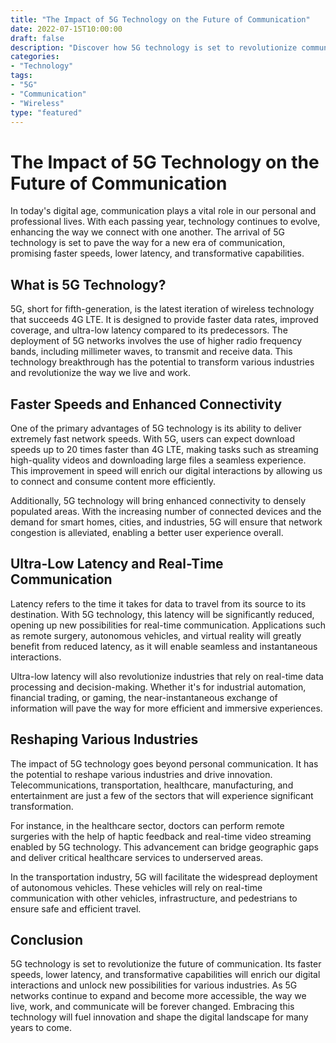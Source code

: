 ```yaml
---
title: "The Impact of 5G Technology on the Future of Communication"
date: 2022-07-15T10:00:00
draft: false
description: "Discover how 5G technology is set to revolutionize communication and reshape various industries."
categories:
- "Technology"
tags:
- "5G"
- "Communication"
- "Wireless"
type: "featured"
---
```


# The Impact of 5G Technology on the Future of Communication

In today's digital age, communication plays a vital role in our personal and professional lives. With each passing year, technology continues to evolve, enhancing the way we connect with one another. The arrival of 5G technology is set to pave the way for a new era of communication, promising faster speeds, lower latency, and transformative capabilities.

## What is 5G Technology?

5G, short for fifth-generation, is the latest iteration of wireless technology that succeeds 4G LTE. It is designed to provide faster data rates, improved coverage, and ultra-low latency compared to its predecessors. The deployment of 5G networks involves the use of higher radio frequency bands, including millimeter waves, to transmit and receive data. This technology breakthrough has the potential to transform various industries and revolutionize the way we live and work.

## Faster Speeds and Enhanced Connectivity

One of the primary advantages of 5G technology is its ability to deliver extremely fast network speeds. With 5G, users can expect download speeds up to 20 times faster than 4G LTE, making tasks such as streaming high-quality videos and downloading large files a seamless experience. This improvement in speed will enrich our digital interactions by allowing us to connect and consume content more efficiently.

Additionally, 5G technology will bring enhanced connectivity to densely populated areas. With the increasing number of connected devices and the demand for smart homes, cities, and industries, 5G will ensure that network congestion is alleviated, enabling a better user experience overall.

## Ultra-Low Latency and Real-Time Communication

Latency refers to the time it takes for data to travel from its source to its destination. With 5G technology, this latency will be significantly reduced, opening up new possibilities for real-time communication. Applications such as remote surgery, autonomous vehicles, and virtual reality will greatly benefit from reduced latency, as it will enable seamless and instantaneous interactions.

Ultra-low latency will also revolutionize industries that rely on real-time data processing and decision-making. Whether it's for industrial automation, financial trading, or gaming, the near-instantaneous exchange of information will pave the way for more efficient and immersive experiences.

## Reshaping Various Industries

The impact of 5G technology goes beyond personal communication. It has the potential to reshape various industries and drive innovation. Telecommunications, transportation, healthcare, manufacturing, and entertainment are just a few of the sectors that will experience significant transformation.

For instance, in the healthcare sector, doctors can perform remote surgeries with the help of haptic feedback and real-time video streaming enabled by 5G technology. This advancement can bridge geographic gaps and deliver critical healthcare services to underserved areas.

In the transportation industry, 5G will facilitate the widespread deployment of autonomous vehicles. These vehicles will rely on real-time communication with other vehicles, infrastructure, and pedestrians to ensure safe and efficient travel.

## Conclusion

5G technology is set to revolutionize the future of communication. Its faster speeds, lower latency, and transformative capabilities will enrich our digital interactions and unlock new possibilities for various industries. As 5G networks continue to expand and become more accessible, the way we live, work, and communicate will be forever changed. Embracing this technology will fuel innovation and shape the digital landscape for many years to come.
